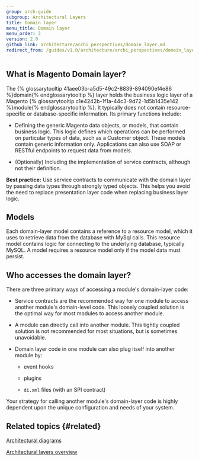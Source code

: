 ```yaml
---
group: arch-guide
subgroup: Architectural Layers
title: Domain layer
menu_title: Domain layer
menu_order: 3
version: 2.0
github_link: architecture/archi_perspectives/domain_layer.md
redirect_from: /guides/v1.0/architecture/archi_perspectives/domain_layer.html
---
```


## What is Magento Domain layer?

The {% glossarytooltip 41aee03b-a5d5-49c2-8839-894090ef4e86 %}domain{% endglossarytooltip %} layer holds the business logic layer of a Magento {% glossarytooltip c1e4242b-1f1a-44c3-9d72-1d5b1435e142 %}module{% endglossarytooltip %}. It typically does not contain resource-specific or database-specific information. Its primary functions include:

* Defining the generic Magento data objects, or models, that contain business logic. This logic defines which operations can be performed on particular types of data, such as a Customer object. These models contain generic information only. Applications can also use SOAP or RESTful endpoints to request data from models.

* (Optionally) Including the implementation of service contracts, although not their definition.

<div class="bs-callout bs-callout-tip">
  <p><b>Best practice:</b> Use service contracts to communicate with the domain layer by passing data types through strongly typed objects. This helps you avoid the need to replace presentation layer code when replacing business layer logic.</p>
</div>

## Models

Each domain-layer model contains a reference to a resource model, which it uses to retrieve data from the database with MySql calls. This resource model contains logic for connecting to the underlying database, typically MySQL. A model requires a resource model only if the model data must persist.

## Who accesses the domain layer?

There are three primary ways of accessing a module's domain-layer code:

* Service contracts are the recommended way for one module to access another module's domain-level code. This loosely coupled solution is the optimal way for most modules to access another module.

* A module can directly call into another module. This tightly coupled solution is not recommended for most situations, but is sometimes unavoidable.

* Domain layer code in one module can also plug itself into another module by:

    * event hooks

    * plugins

    * `di.xml` files (with an SPI contract)

Your strategy for calling another module's domain-layer code is highly dependent upon the unique configuration and needs of your system.

## Related topics {#related}

<a href="{{page.baseurl}}/architecture/archi_perspectives/arch_diagrams.html">Architectural diagrams</a>

<a href="{{page.baseurl}}/architecture/archi_perspectives/ALayers_intro.html">Architectural layers overview</a>
